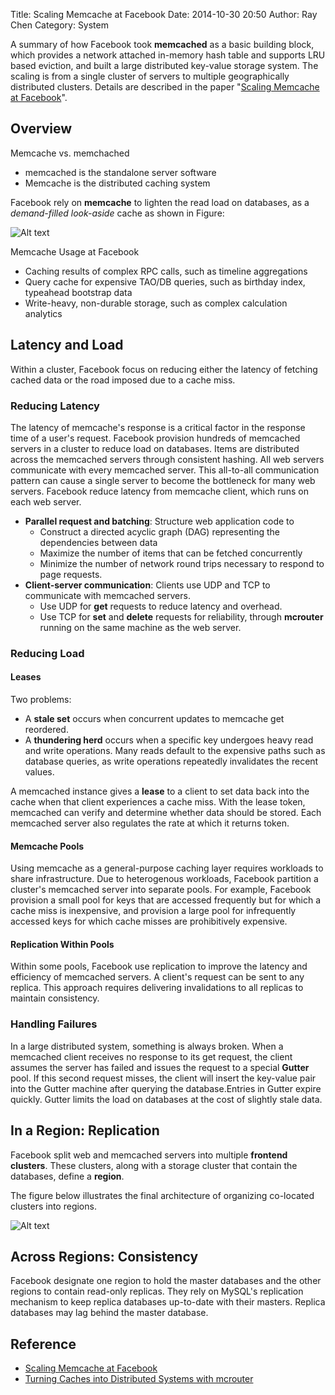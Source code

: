 Title: Scaling Memcache at Facebook
Date: 2014-10-30 20:50 
Author: Ray Chen 
Category: System

A summary of how Facebook took **memcached** as a basic building block, which provides a network attached in-memory hash table and supports LRU based eviction, and built a large distributed key-value storage system. The scaling is from a single cluster of servers to multiple geographically distributed clusters. Details are described in the paper "[Scaling Memcache at Facebook](http://pdos.csail.mit.edu/6.824-2013/papers/memcache-fb.pdf)".

## Overview

Memcache vs. memchached

+ memcached is the standalone server software
+ Memcache is the distributed caching system

Facebook rely on **memcache** to lighten the read load on databases, as a *demand-filled look-aside* cache as shown in Figure:

![Alt text](http://www.raydevblog.us/images/memcache_wr.jpg)

Memcache Usage at Facebook

+ Caching results of complex RPC calls, such as timeline aggregations
+ Query cache for expensive TAO/DB queries, such as birthday index, typeahead bootstrap data
+ Write-heavy, non-durable storage, such as complex calculation analytics

## Latency and Load
Within a cluster, Facebook focus on reducing either the latency of fetching cached data or the road imposed due to a cache miss.

### Reducing Latency
The latency of memcache's response is a critical factor in the response time of a user's request. Facebook provision hundreds of memcached servers in a cluster to reduce load on databases. Items are distributed across the memcached servers through consistent hashing. All web servers communicate with every memcached server. This all-to-all communication pattern can cause a single server to become the bottleneck for many web servers. Facebook reduce latency from memcache client, which runs on each web server.

+ **Parallel request and batching**: Structure web application code to
	- Construct a directed acyclic graph (DAG) representing the dependencies between data
	- Maximize the number of items that can be fetched concurrently
	- Minimize the number of network round trips necessary to respond to page requests.  
+ **Client-server communication**: Clients use UDP and TCP to communicate with memcached servers.
	- Use UDP for **get** requests to reduce latency and overhead.
	- Use TCP for **set** and **delete** requests for reliability, through **mcrouter** running on the same machine as the web server.

### Reducing Load	

#### Leases
Two problems:

- A **stale set** occurs when concurrent updates to memcache get reordered.
- A **thundering herd** occurs when a specific key undergoes heavy read and write operations. Many reads default to the expensive paths such as database queries, as write operations repeatedly invalidates the recent values.

A memcached instance gives a **lease** to a client to set data back into the cache when that client experiences a cache miss. With the lease token, memcached can verify and determine whether data should be stored. Each memcached server also regulates the rate at which it returns token. 

#### Memcache Pools
Using memcache as a general-purpose caching layer requires workloads to share infrastructure. Due to heterogenous workloads, Facebook partition a cluster's memcached server into separate pools. For example, Facebook provision a small pool for keys that are accessed frequently but for which a cache miss is inexpensive, and provision a large pool for infrequently accessed keys for which cache misses are prohibitively expensive.

#### Replication Within Pools
Within some pools, Facebook use replication to improve the latency and efficiency of memcached servers. A client's request can be sent to any replica. This approach requires delivering invalidations to all replicas to maintain consistency.

### Handling Failures
In a large distributed system, something is always broken. When a memcached client receives no response to its get request, the client assumes the server has failed and issues the request to a special **Gutter** pool. If this second request misses, the client will insert the key-value pair into the Gutter machine after querying the database.Entries in Gutter expire quickly. Gutter limits the load on databases at the cost of slightly stale data.

## In a Region: Replication

Facebook split web and memcached servers into multiple **frontend clusters**. These clusters, along with a storage cluster that contain the databases, define a **region**.

The figure below illustrates the final architecture of organizing co-located clusters into regions.

![Alt text](http://www.raydevblog.us/images/memcache.jpg)

## Across Regions: Consistency

Facebook designate one region to hold the master databases and the other regions to contain read-only replicas. They rely on MySQL's replication mechanism to keep replica databases up-to-date with their masters. Replica databases may lag behind the master database. 

## Reference
- [Scaling Memcache at Facebook](https://www.usenix.org/conference/nsdi13/technical-sessions/presentation/nishtala)
- [Turning Caches into Distributed Systems with mcrouter](https://www.youtube.com/watch?v=e9lTgFO-ZXw)




